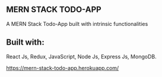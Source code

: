 ## MERN STACK TODO-APP
A MERN Stack Todo-App built with intrinsic functionalities


## Built with:
React Js, Redux, JavaScript, Node Js, Express Js, MongoDB.


https://mern-stack-todo-app.herokuapp.com/


